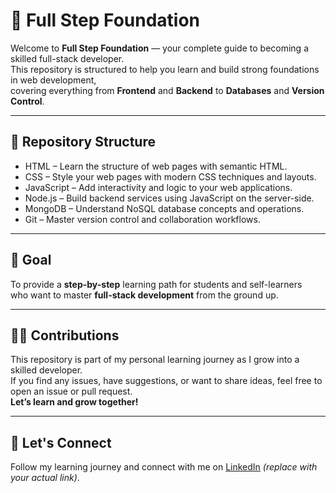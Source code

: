 # 🌟 Full Step Foundation

Welcome to **Full Step Foundation** — your complete guide to becoming a skilled full-stack developer.  
This repository is structured to help you learn and build strong foundations in web development,  
covering everything from **Frontend** and **Backend** to **Databases** and **Version Control**.

---

## 📁 Repository Structure

- HTML – Learn the structure of web pages with semantic HTML.
- CSS – Style your web pages with modern CSS techniques and layouts.
- JavaScript – Add interactivity and logic to your web applications.
- Node.js – Build backend services using JavaScript on the server-side.
- MongoDB – Understand NoSQL database concepts and operations.
- Git – Master version control and collaboration workflows.

---

## 🚀 Goal

To provide a **step-by-step** learning path for students and self-learners  
who want to master **full-stack development** from the ground up.

---

## 🙋‍♀️ Contributions

This repository is part of my personal learning journey as I grow into a skilled developer.  
If you find any issues, have suggestions, or want to share ideas, feel free to open an issue or pull request.  
**Let’s learn and grow together!**

---

## 🔗 Let's Connect

Follow my learning journey and connect with me on [LinkedIn](https://linkedin.com) _(replace with your actual link)_.
